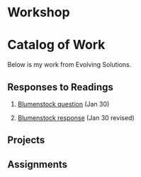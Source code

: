# Workshop
# Catalog of Work
Below is my work from Evolving Solutions.
## Responses to Readings
1. [Blumenstock question](https://wicked-problems.github.io/workshop/blumenstock) (Jan 30)

2. [Blumenstock response](https://mprubin.github.io/workshop/blumenstock) (Jan 30 revised)
## Projects
## Assignments
